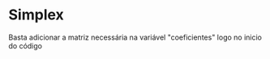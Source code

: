 # S i m p l e x 

Basta adicionar a matriz necessária na variável "coeficientes" logo no inicio do código 
